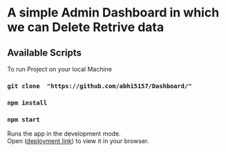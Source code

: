 # A simple Admin Dashboard in  which we can Delete Retrive data


## Available Scripts

To run Project on your local Machine

### `git clone  "https://github.com/abhi5157/Dashboard/"`
### `npm install`
### `npm start`

Runs the app in the development mode.\
Open ([deployment link](https://dashboard-7ba3.vercel.app/)) to view it in your browser.


